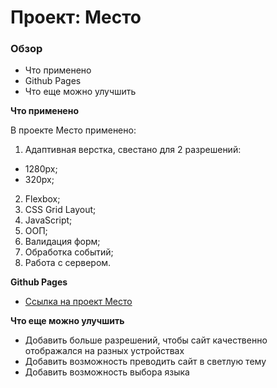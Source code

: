 # Проект: Место

### Обзор
* Что применено
* Github Pages
* Что еще можно улучшить

**Что применено**

В проекте Место применено:
1. Адаптивная верстка, cвестано для 2 разрешений:
  * 1280px;
  * 320px;
2. Flexbox;
3. CSS Grid Layout;
4. JavaScript;
5. ООП;
6. Валидация форм;
7. Обработка событий;
8. Работа с сервером.

**Github Pages**

* [Ссылка на проект Место](https://gilyazov-ranel.github.io/mesto/)

**Что еще можно улучшить**

* Добавить больше разрешений, чтобы сайт качественно отображался на разных устройствах
* Добавить возможность преводить сайт в светлую тему
* Добавить возможность выбора языка

